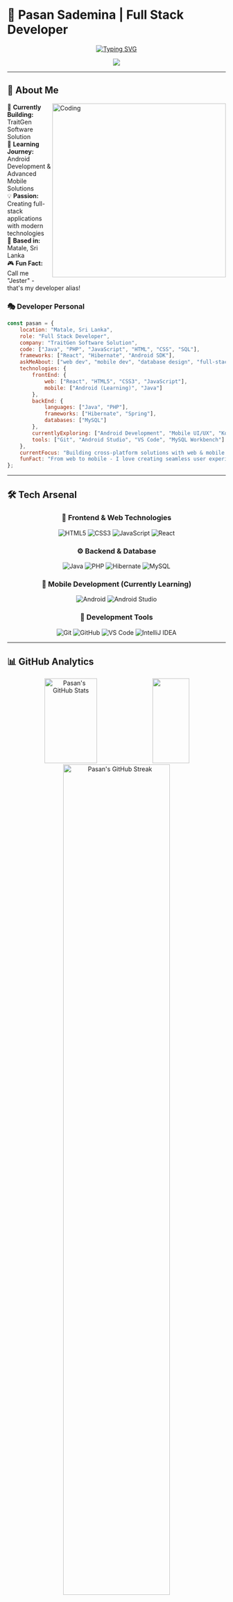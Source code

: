
# 🚀 Pasan Sademina | Full Stack Developer

<div align="center">
  
[![Typing SVG](https://readme-typing-svg.demolab.com?font=Fira+Code&size=28&duration=3000&pause=1000&color=00D9FF&center=true&vCenter=true&multiline=true&width=600&height=100&lines=Welcome+to+my+Digital+Universe+%F0%9F%8C%8C;Full+Stack+Developer+%7C+Software+Engineer;Building+Tomorrow's+Solutions+Today)](https://git.io/typing-svg)

<img src="https://capsule-render.vercel.app/api?type=waving&color=gradient&customColorList=6,11,20&height=180&section=header&text=Pasan%20Sademina&fontSize=42&fontColor=fff&animation=twinkling&fontAlignY=32&desc=Transforming%20Ideas%20Into%20Digital%20Reality&descAlignY=51&descAlign=50"/>

</div>

---

## 🌟 About Me

<img align="right" alt="Coding" width="400" src="https://media.giphy.com/media/SWoSkN6DxTszqIKEqv/giphy.gif">

🎯 **Currently Building:** TraitGen Software Solution  
🌱 **Learning Journey:** Android Development & Advanced Mobile Solutions  
💡 **Passion:** Creating full-stack applications with modern technologies  
📍 **Based in:** Matale, Sri Lanka  
🎮 **Fun Fact:** Call me "Jester" - that's my developer alias!

### 🎭 Developer Personal
```javascript
const pasan = {
    location: "Matale, Sri Lanka",
    role: "Full Stack Developer",
    company: "TraitGen Software Solution",
    code: ["Java", "PHP", "JavaScript", "HTML", "CSS", "SQL"],
    frameworks: ["React", "Hibernate", "Android SDK"],
    askMeAbout: ["web dev", "mobile dev", "database design", "full-stack solutions"],
    technologies: {
        frontEnd: {
            web: ["React", "HTML5", "CSS3", "JavaScript"],
            mobile: ["Android (Learning)", "Java"]
        },
        backEnd: {
            languages: ["Java", "PHP"],
            frameworks: ["Hibernate", "Spring"],
            databases: ["MySQL"]
        },
        currentlyExploring: ["Android Development", "Mobile UI/UX", "Kotlin"],
        tools: ["Git", "Android Studio", "VS Code", "MySQL Workbench"]
    },
    currentFocus: "Building cross-platform solutions with web & mobile integration",
    funFact: "From web to mobile - I love creating seamless user experiences! 📱💻"
};
```

---

## 🛠️ Tech Arsenal

<div align="center">

### 🎨 Frontend & Web Technologies
![HTML5](https://img.shields.io/badge/HTML5-E34F26?style=for-the-badge&logo=html5&logoColor=white)
![CSS3](https://img.shields.io/badge/CSS3-1572B6?style=for-the-badge&logo=css3&logoColor=white)
![JavaScript](https://img.shields.io/badge/JavaScript-323330?style=for-the-badge&logo=javascript&logoColor=F7DF1E)
![React](https://img.shields.io/badge/React-20232A?style=for-the-badge&logo=react&logoColor=61DAFB)

### ⚙️ Backend & Database
![Java](https://img.shields.io/badge/Java-ED8B00?style=for-the-badge&logo=openjdk&logoColor=white)
![PHP](https://img.shields.io/badge/PHP-777BB4?style=for-the-badge&logo=php&logoColor=white)
![Hibernate](https://img.shields.io/badge/Hibernate-59666C?style=for-the-badge&logo=Hibernate&logoColor=white)
![MySQL](https://img.shields.io/badge/MySQL-00000F?style=for-the-badge&logo=mysql&logoColor=white)

### 📱 Mobile Development (Currently Learning)
![Android](https://img.shields.io/badge/Android-3DDC84?style=for-the-badge&logo=android&logoColor=white)
![Android Studio](https://img.shields.io/badge/Android%20Studio-3DDC84.svg?style=for-the-badge&logo=android-studio&logoColor=white)

### 🔧 Development Tools
![Git](https://img.shields.io/badge/git-%23F05033.svg?style=for-the-badge&logo=git&logoColor=white)
![GitHub](https://img.shields.io/badge/github-%23121011.svg?style=for-the-badge&logo=github&logoColor=white)
![VS Code](https://img.shields.io/badge/VS%20Code-0078d4.svg?style=for-the-badge&logo=visual-studio-code&logoColor=white)
![IntelliJ IDEA](https://img.shields.io/badge/IntelliJIDEA-000000.svg?style=for-the-badge&logo=intellij-idea&logoColor=white)

</div>

---

## 📊 GitHub Analytics

<div align="center">
  
<img width="49%" height="195px" src="https://github-readme-stats.vercel.app/api?username=pasansademina&show_icons=true&count_private=true&hide_border=true&title_color=00D9FF&icon_color=00D9FF&text_color=c9d1d9&bg_color=0d1117" alt="Pasan's GitHub Stats" /> 

<img width="41%" height="195px" src="https://github-readme-stats.vercel.app/api/top-langs/?username=pasansademina&layout=compact&hide_border=true&title_color=00D9FF&text_color=c9d1d9&bg_color=0d1117" />

</div>

<div align="center">
  
<img width="70%" src="https://github-readme-streak-stats.herokuapp.com/?user=pasansademina&theme=tokyonight&hide_border=true&stroke=0000&background=0D1117&ring=00D9FF&fire=00D9FF&currStreakLabel=00D9FF" alt="Pasan's GitHub Streak" />

</div>

## 🤝 Let's Connect & Collaborate

<div align="center">

[![LinkedIn](https://img.shields.io/badge/LinkedIn-0077B5?style=for-the-badge&logo=linkedin&logoColor=white)](https://linkedin.com/in/pasan-sademina-911013264)
[![YouTube](https://img.shields.io/badge/YouTube-FF0000?style=for-the-badge&logo=youtube&logoColor=white)](https://www.youtube.com/c/psnvlogs69)
[![Instagram](https://img.shields.io/badge/Instagram-E4405F?style=for-the-badge&logo=instagram&logoColor=white)](https://instagram.com/pasan_sademina)
[![Facebook](https://img.shields.io/badge/Facebook-1877F2?style=for-the-badge&logo=facebook&logoColor=white)](https://fb.com/pasanabeywardhna)
[![Email](https://img.shields.io/badge/Gmail-D14836?style=for-the-badge&logo=gmail&logoColor=white)](mailto:psn69.2001@gmail.com)

</div>

<div align="center">

<img src="https://capsule-render.vercel.app/api?type=waving&color=gradient&customColorList=6,11,20&height=100&section=footer"/>

![Profile Views](https://komarev.com/ghpvc/?username=pasansademina&label=Profile%20views&color=00D9FF&style=flat)
![GitHub followers](https://img.shields.io/github/followers/pasansademina?label=Followers&style=social)

</div>
